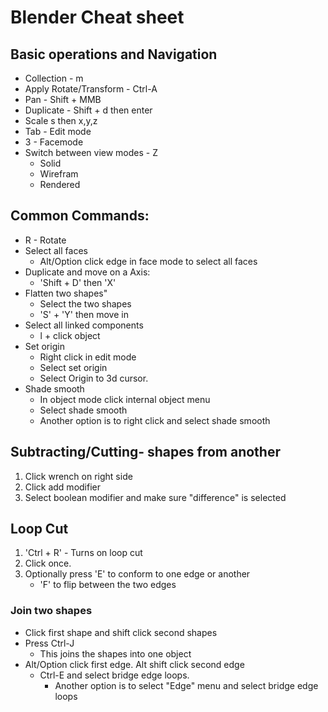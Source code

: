 # Blender Cheat sheet

## Basic operations and Navigation

* Collection - m
* Apply Rotate/Transform - Ctrl-A
* Pan - Shift + MMB
* Duplicate - Shift + d then enter
* Scale s then x,y,z
* Tab - Edit mode
* 3 - Facemode
* Switch between view modes - Z
    * Solid
    * Wirefram
    * Rendered



## Common Commands:
  * R - Rotate
  * Select all faces
    * Alt/Option click edge in face mode to select all faces
  * Duplicate and move on a Axis:
    * 'Shift + D' then 'X'
  * Flatten two shapes"
      * Select the two shapes
      * 'S' + 'Y' then move in
  * Select all linked components
      * l + click object
  * Set origin
    * Right click in edit mode
    * Select set origin
    * Select Origin to 3d cursor.
  * Shade smooth
    * In object mode click internal object menu
    * Select shade smooth
    * Another option is to right click and select shade smooth


##  Subtracting/Cutting- shapes from another

1. Click wrench on right side
2. Click add modifier
3. Select boolean modifier and make sure "difference" is selected

## Loop Cut
1. 'Ctrl + R'  - Turns on loop cut
2. Click once.
3. Optionally press 'E' to conform to one edge or another
    * 'F' to flip between the two edges


### Join two shapes
* Click first shape and shift click second shapes
* Press Ctrl-J
    * This joins the shapes into one object
* Alt/Option click first edge. Alt shift click second edge
    * Ctrl-E and select bridge edge loops.
        * Another option is to select "Edge" menu and select bridge edge loops
